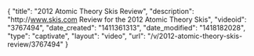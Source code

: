 {
    "title": "2012 Atomic Theory Skis Review",
    "description": "http:\/\/www.skis.com Review for the 2012 Atomic Theory Skis",
    "videoid": "3767494",
    "date_created": "1411361313",
    "date_modified": "1418182028",
    "type": "captivate",
    "layout": "video",
    "url": "\/v\/2012-atomic-theory-skis-review\/3767494"
}